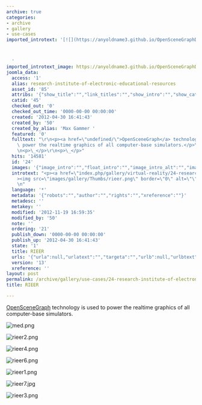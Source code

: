 ```yaml
---
archive: true
categories:
- archive
- gallery
- use-cases
imported_introtext: '[![](https://anyoldname3.github.io/OpenSceneGraphDotComBackup/OpenSceneGraph/www.openscenegraph.com/images/gallery/Thumbs/rieer.png)](https://anyoldname3.github.io/OpenSceneGraphDotComBackup/OpenSceneGraph/www.openscenegraph.com/index.php/gallery/virtual-reality/24-research-institute-of-electronic-educational-resources.html)



  '
imported_introtext_image: https://anyoldname3.github.io/OpenSceneGraphDotComBackup/OpenSceneGraph/www.openscenegraph.com/images/gallery/Thumbs/rieer.png
joomla_data:
  access: '1'
  alias: research-institute-of-electronic-educational-resources
  asset_id: '85'
  attribs: '{"show_title":"","link_titles":"","show_intro":"","show_category":"","link_category":"","show_parent_category":"","link_parent_category":"","show_author":"","link_author":"","show_create_date":"","show_modify_date":"","show_publish_date":"","show_item_navigation":"","show_icons":"","show_print_icon":"","show_email_icon":"","show_vote":"","show_hits":"","show_noauth":"","urls_position":"","alternative_readmore":"","article_layout":"","show_publishing_options":"","show_article_options":"","show_urls_images_backend":"","show_urls_images_frontend":""}'
  catid: '45'
  checked_out: '0'
  checked_out_time: '0000-00-00 00:00:00'
  created: '2012-04-30 16:41:43'
  created_by: '50'
  created_by_alias: 'Max Gammer '
  featured: '0'
  fulltext: "\r\n<p><a href=\"undefined/\">OpenSceneGraph</a> technology is used to\
    \ power the realtime graphics of all computer-base simulators.</p>\r\n<p>{AG}Screenshots/RI{/AG}</p>\r\
    \n<p>\_</p>\r\n<p>\_</p>"
  hits: '14581'
  id: '24'
  images: '{"image_intro":"","float_intro":"","image_intro_alt":"","image_intro_caption":"","image_fulltext":"","float_fulltext":"","image_fulltext_alt":"","image_fulltext_caption":""}'
  introtext: "<p><a href=\"index.php/gallery/virtual-reality/24-research-institute-of-electronic-educational-resources\"\
    ><img src=\"images/gallery/Thumbs/rieer.png\" border=\"0\" alt=\"\" /></a></p>\r\
    \n"
  language: '*'
  metadata: '{"robots":"","author":"","rights":"","xreference":""}'
  metadesc: ''
  metakey: ''
  modified: '2012-11-19 16:59:35'
  modified_by: '50'
  note: ''
  ordering: '21'
  publish_down: '0000-00-00 00:00:00'
  publish_up: '2012-04-30 16:41:43'
  state: '1'
  title: RIEER
  urls: '{"urla":null,"urlatext":"","targeta":"","urlb":null,"urlbtext":"","targetb":"","urlc":null,"urlctext":"","targetc":""}'
  version: '13'
  xreference: ''
layout: post
permalink: /archive/gallery/use-cases/24-research-institute-of-electronic-educational-resources:output_ext
title: RIEER

---
```

[OpenSceneGraph](https://anyoldname3.github.io/OpenSceneGraphDotComBackup/OpenSceneGraph/www.openscenegraph.com/undefined/index.html) technology is used to power the realtime graphics of all computer-base simulators.




![med.png](https://anyoldname3.github.io/OpenSceneGraphDotComBackup/OpenSceneGraph/www.openscenegraph.com/images/gallery/Screenshots/RI/med.png)

![rieer2.png](https://anyoldname3.github.io/OpenSceneGraphDotComBackup/OpenSceneGraph/www.openscenegraph.com/images/gallery/Screenshots/RI/rieer2.png)

![rieer4.png](https://anyoldname3.github.io/OpenSceneGraphDotComBackup/OpenSceneGraph/www.openscenegraph.com/images/gallery/Screenshots/RI/rieer4.png)

![rieer6.png](https://anyoldname3.github.io/OpenSceneGraphDotComBackup/OpenSceneGraph/www.openscenegraph.com/images/gallery/Screenshots/RI/rieer6.png)

![rieer1.png](https://anyoldname3.github.io/OpenSceneGraphDotComBackup/OpenSceneGraph/www.openscenegraph.com/images/gallery/Screenshots/RI/rieer1.png)

![rieer7.jpg](https://anyoldname3.github.io/OpenSceneGraphDotComBackup/OpenSceneGraph/www.openscenegraph.com/images/gallery/Screenshots/RI/rieer7.jpg)

![rieer3.png](https://anyoldname3.github.io/OpenSceneGraphDotComBackup/OpenSceneGraph/www.openscenegraph.com/images/gallery/Screenshots/RI/rieer3.png)




 


 


